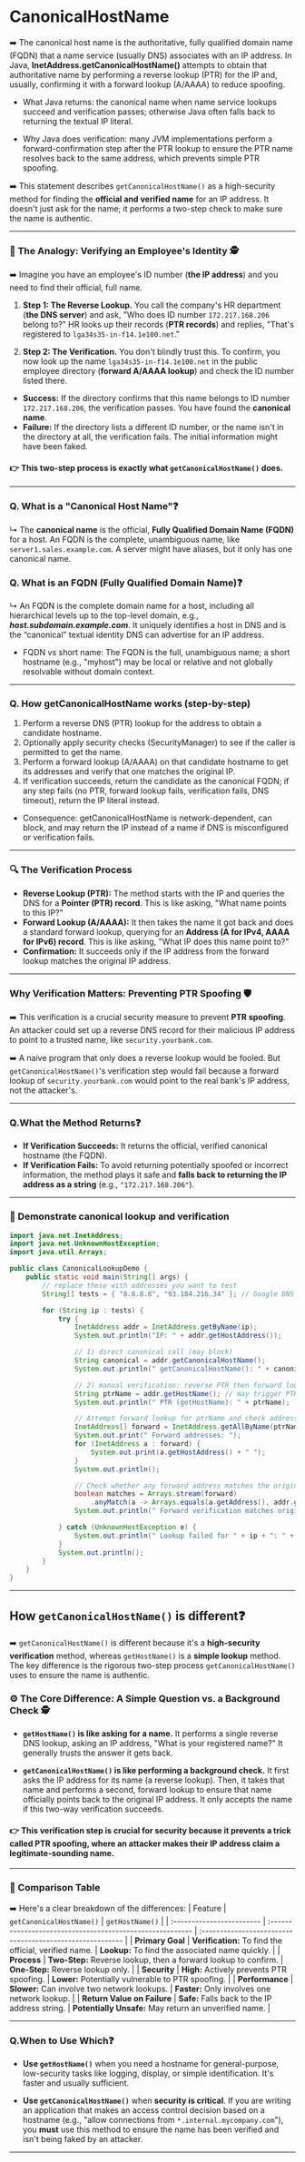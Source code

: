 # CanonicalHostName
➡️ The canonical host name is the authoritative, fully qualified domain name (FQDN) that a name service (usually DNS) associates with an IP address. In Java, **InetAddress.getCanonicalHostName()** attempts to obtain that authoritative name by performing a reverse lookup (PTR) for the IP and, usually, confirming it with a forward lookup (A/AAAA) to reduce spoofing.

- What Java returns: the canonical name when name service lookups succeed and verification passes; otherwise Java often falls back to returning the textual IP literal.

- Why Java does verification: many JVM implementations perform a forward-confirmation step after the PTR lookup to ensure the PTR name resolves back to the same address, which prevents simple PTR spoofing.

➡️ This statement describes `getCanonicalHostName()` as a high-security method for finding the **official and verified name** for an IP address. It doesn't just ask for the name; it performs a two-step check to make sure the name is authentic.

***

### 💭 The Analogy: Verifying an Employee's Identity 🕵️
➡️ Imagine you have an employee's ID number (**the IP address**) and you need to find their official, full name.

1.  **Step 1: The Reverse Lookup.** You call the company's HR department (**the DNS server**) and ask, "Who does ID number `172.217.168.206` belong to?" HR looks up their records (**PTR records**) and replies, "That's registered to `lga34s35-in-f14.1e100.net`."

2.  **Step 2: The Verification.** You don't blindly trust this. To confirm, you now look up the name `lga34s35-in-f14.1e100.net` in the public employee directory (**forward A/AAAA lookup**) and check the ID number listed there.

* **Success:** If the directory confirms that this name belongs to ID number `172.217.168.206`, the verification passes. You have found the **canonical name**.
* **Failure:** If the directory lists a different ID number, or the name isn't in the directory at all, the verification fails. The initial information might have been faked.

#### 👉 This two-step process is exactly what `getCanonicalHostName()` does.

***

### Q. What is a "**Canonical Host Name**"❓
↳ The **canonical name** is the official, **Fully Qualified Domain Name (FQDN)** for a host. An FQDN is the complete, unambiguous name, like `server1.sales.example.com`. A server might have aliases, but it only has one canonical name.

### Q. What is an FQDN (Fully Qualified Domain Name)❓
↳ An FQDN is the complete domain name for a host, including all hierarchical levels up to the top-level domain, e.g., ***host.subdomain.example.com***. It uniquely identifies a host in DNS and is the “canonical” textual identity DNS can advertise for an IP address.

- FQDN vs short name: The FQDN is the full, unambiguous name; a short hostname (e.g., "myhost") may be local or relative and not globally resolvable without domain context.

---
### Q. How getCanonicalHostName works (step-by-step)
1. Perform a reverse DNS (PTR) lookup for the address to obtain a candidate hostname.  
2. Optionally apply security checks (SecurityManager) to see if the caller is permitted to get the name.  
3. Perform a forward lookup (A/AAAA) on that candidate hostname to get its addresses and verify that one matches the original IP.  
4. If verification succeeds, return the candidate as the canonical FQDN; if any step fails (no PTR, forward lookup fails, verification fails, DNS timeout), return the IP literal instead.

- Consequence: getCanonicalHostName is network-dependent, can block, and may return the IP instead of a name if DNS is misconfigured or verification fails.

---

### 🔍 The Verification Process
* **Reverse Lookup (PTR):** The method starts with the IP and queries the DNS for a **Pointer (PTR) record**. This is like asking, "What name points to this IP?"
* **Forward Lookup (A/AAAA):** It then takes the name it got back and does a standard forward lookup, querying for an **Address (A for IPv4, AAAA for IPv6) record**. This is like asking, "What IP does this name point to?"
* **Confirmation:** It succeeds only if the IP address from the forward lookup matches the original IP address.

---

### Why Verification Matters: Preventing PTR Spoofing 🛡️
➡️ This verification is a crucial security measure to prevent **PTR spoofing**. An attacker could set up a reverse DNS record for their malicious IP address to point to a trusted name, like `security.yourbank.com`.

➡️ A naive program that only does a reverse lookup would be fooled. But `getCanonicalHostName()`'s verification step would fail because a forward lookup of `security.yourbank.com` would point to the real bank's IP address, not the attacker's.

---

### Q.What the Method Returns❓

* **If Verification Succeeds:** It returns the official, verified canonical hostname (the FQDN).
* **If Verification Fails:** To avoid returning potentially spoofed or incorrect information, the method plays it safe and **falls back to returning the IP address as a string** (e.g., `"172.217.168.206"`).

***

### 📌 Demonstrate canonical lookup and verification
```java
import java.net.InetAddress;
import java.net.UnknownHostException;
import java.util.Arrays;

public class CanonicalLookupDemo {
    public static void main(String[] args) {
        // replace these with addresses you want to test
        String[] tests = { "8.8.8.8", "93.184.216.34" }; // Google DNS and example.com's IP

        for (String ip : tests) {
            try {
                InetAddress addr = InetAddress.getByName(ip);
                System.out.println("IP: " + addr.getHostAddress());

                // 1) direct canonical call (may block)
                String canonical = addr.getCanonicalHostName();
                System.out.println(" getCanonicalHostName(): " + canonical);

                // 2) manual verification: reverse PTR then forward lookup
                String ptrName = addr.getHostName(); // may trigger PTR
                System.out.println(" PTR (getHostName): " + ptrName);

                // Attempt forward lookup for ptrName and check addresses
                InetAddress[] forward = InetAddress.getAllByName(ptrName);
                System.out.print(" Forward addresses: ");
                for (InetAddress a : forward) {
                    System.out.print(a.getHostAddress() + " ");
                }
                System.out.println();

                // Check whether any forward address matches the original
                boolean matches = Arrays.stream(forward)
                    .anyMatch(a -> Arrays.equals(a.getAddress(), addr.getAddress()));
                System.out.println(" Forward verification matches original: " + matches);

            } catch (UnknownHostException e) {
                System.out.println(" Lookup failed for " + ip + ": " + e.getMessage());
            }
            System.out.println();
        }
    }
}
```
----
## How `getCanonicalHostName()` is different❓
➡️ `getCanonicalHostName()` is different because it's a **high-security verification** method, whereas `getHostName()` is a **simple lookup** method. The key difference is the rigorous two-step process `getCanonicalHostName()` uses to ensure the name is authentic.

### ⚙️ The Core Difference: A Simple Question vs. a Background Check 🕵️
* **`getHostName()` is like asking for a name.** It performs a single reverse DNS lookup, asking an IP address, "What is your registered name?" It generally trusts the answer it gets back.

* **`getCanonicalHostName()` is like performing a background check.** It first asks the IP address for its name (a reverse lookup). Then, it takes that name and performs a second, forward lookup to ensure that name officially points back to the original IP address. It only accepts the name if this two-way verification succeeds.

#### 👉 This verification step is crucial for security because it prevents a trick called **PTR spoofing**, where an attacker makes their IP address claim a legitimate-sounding name.

---

### 🔭 Comparison Table
➡️ Here's a clear breakdown of the differences:
| Feature                   | `getCanonicalHostName()`                                  | `getHostName()`                                           |
| :------------------------ | :-------------------------------------------------------- | :-------------------------------------------------------- |
| **Primary Goal** | **Verification:** To find the official, verified name.    | **Lookup:** To find the associated name quickly.          |
| **Process** | **Two-Step:** Reverse lookup, then a forward lookup to confirm. | **One-Step:** Reverse lookup only.                        |
| **Security** | **High:** Actively prevents PTR spoofing.                 | **Lower:** Potentially vulnerable to PTR spoofing.        |
| **Performance** | **Slower:** Can involve two network lookups.              | **Faster:** Only involves one network lookup.             |
| **Return Value on Failure** | **Safe:** Falls back to the IP address string.            | **Potentially Unsafe:** May return an unverified name.      |

---

### Q.When to Use Which❓

* **Use `getHostName()`** when you need a hostname for general-purpose, low-security tasks like logging, display, or simple identification. It's faster and usually sufficient.

* **Use `getCanonicalHostName()`** when **security is critical**. If you are writing an application that makes an access control decision based on a hostname (e.g., "allow connections from `*.internal.mycompany.com`"), you **must** use this method to ensure the name has been verified and isn't being faked by an attacker.

----